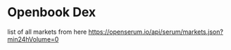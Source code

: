 # Openbook Dex
list of all markets from here https://openserum.io/api/serum/markets.json?min24hVolume=0
